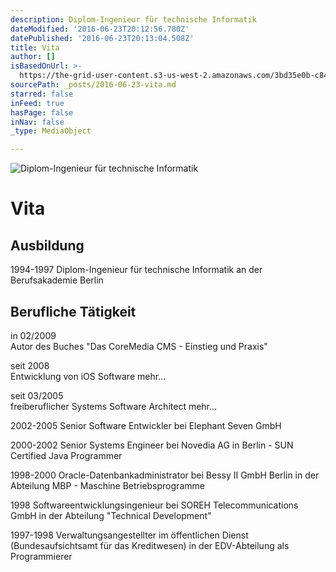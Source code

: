 ```yaml
---
description: Diplom-Ingenieur für technische Informatik
dateModified: '2016-06-23T20:12:56.780Z'
datePublished: '2016-06-23T20:13:04.508Z'
title: Vita
author: []
isBasedOnUrl: >-
  https://the-grid-user-content.s3-us-west-2.amazonaws.com/3bd35e0b-c84b-44ac-b680-70a9561d285f.jpg
sourcePath: _posts/2016-06-23-vita.md
starred: false
inFeed: true
hasPage: false
inNav: false
_type: MediaObject

---
```

![Diplom-Ingenieur für technische Informatik](https://imgflo.herokuapp.com/graph/vahj1ThiexotieMo/8c8f011b1eabf63519f02454c0265277/croprotate.jpg?cropheight=2671&cropwidth=4000&degrees=0&input=https%3A%2F%2Fthe-grid-user-content.s3-us-west-2.amazonaws.com%2F3bd35e0b-c84b-44ac-b680-70a9561d285f.jpg&x=0&y=0)

# Vita

## Ausbildung

1994-1997 Diplom-Ingenieur für technische Informatik an der Berufsakademie Berlin

## Berufliche Tätigkeit

in 02/2009  
Autor des Buches "Das CoreMedia CMS - Einstieg und Praxis"

seit 2008  
Entwicklung von iOS Software mehr...

seit 03/2005  
freiberuflicher Systems Software Architect mehr...

2002-2005 Senior Software Entwickler bei Elephant Seven GmbH

2000-2002 Senior Systems Engineer bei Novedia AG in Berlin - SUN Certified Java Programmer

1998-2000 Oracle-Datenbankadministrator bei Bessy II GmbH Berlin in der Abteilung MBP - Maschine Betriebsprogramme

1998 Softwareentwicklungsingenieur bei SOREH Telecommunications GmbH in der Abteilung "Technical Development"

1997-1998 Verwaltungsangestellter im öffentlichen Dienst (Bundesaufsichtsamt für das Kreditwesen) in der EDV-Abteilung als Programmierer